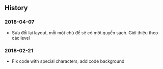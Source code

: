 ## History 

### 2018-04-07

* Sửa đổi lại layout, mỗi một chủ đề sẽ có một quyển sách. Giới thiệu theo các level 

### 2018-02-21

* Fix code with special characters, add code background